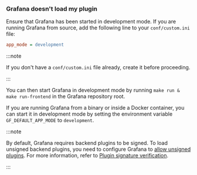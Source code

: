 ### Grafana doesn't load my plugin

Ensure that Grafana has been started in development mode. If you are running Grafana from source, add the following line to your `conf/custom.ini` file:

```ini
app_mode = development
```

:::note

If you don't have a `conf/custom.ini` file already, create it before proceeding.

:::

You can then start Grafana in development mode by running `make run & make run-frontend` in the Grafana repository root.

If you are running Grafana from a binary or inside a Docker container, you can start it in development mode by setting the environment variable `GF_DEFAULT_APP_MODE` to `development`.

:::note

By default, Grafana requires backend plugins to be signed. To load unsigned backend plugins, you need to configure Grafana to [allow unsigned plugins](https://grafana.com/docs/grafana/latest/administration/plugin-management/#allow-unsigned-plugins). For more information, refer to [Plugin signature verification](https://grafana.com/docs/grafana/latest/administration/plugin-management/#backend-plugins).

:::
